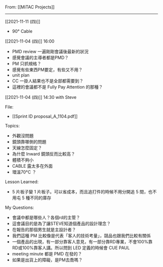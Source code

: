 From: [[MiTAC Projects]]

---

[[2021-11-11 (四)]]
- 90° Cable

[[2021-11-04 (四)]] 16:00 
- PMD review 一遍剛剛會議後最新的狀況
- 感覺會議的主導者都是PMD？
- PM 只抓規格？
- 感覺有些東西PM要定，有些又不用？
- unit plan
- CC 一掛人結果也不是全部都需要到？
- 這裡的會議都不是 Fully Pay Attention 的那種？


[[2021-11-04 (四)]] 14:30 with Steve

File:
- [[Sprint ID proposal_A_1104.pdf]]

Topics:
- 外觀沒問題
- 鏡頭靠哪側的問題
- 天線怎麼固定？
- 為什麼 Inward 鏡頭反而比較高？
- 體積不夠小
- CABLE 露太多在外面
- 環溫70°C ？

Lesson Learned:
- 5 片板子變 1 片板子。可以省成本，而且追打件的時候不用分開追 5 間，也不用屯 5 種不同的庫存

My Questions:
- 會議中都是哪些人？各個rd的主管？
- 這會議目的是為了讓STEVE知道個產品的設計理念？
- 在報告的那個男生就是主設計者？
- 我們這種 PM 比較像是代表「客人的技術考量」，競品也跟我們比較有關係
- 一個產品的出現，有一部分靠客人意見，有一部分靠RD專業，不會100%靠RD或100%靠客人講。所以問到 LED 定義的時候會 CUE PAUL
- meeting minute 都是 PMD 在發的？
- 如果是出貨上的障礙，是PM去喬嗎？